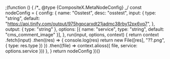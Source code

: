 ;(function () {
/\*_ @type {CompositeX.MetaNodeConfig} _/
const nodeConfig = {
config: {
name: "Osstest",
desc: "osstest",
input: {
type: "string",
default: "https://api.tinify.com/output/975hgpcarxdt21jadmc38rby12px6vq7",
},
output: { type: "string" },
options: [{ name: "service", type: "string", default: "cms_comment_image" }],
},
run(input, options, context) {
return context
.fetch(input)
.then((res) => {
console.log(res)
return new File([res], "??.png", { type: res.type })
})
.then((file) => context.alioss({ file, service: options.service }))
},
}
return nodeConfig
})()
